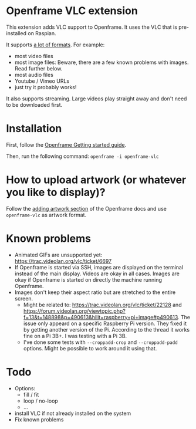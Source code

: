 
# Openframe VLC extension

This extension adds VLC support to Openframe. It uses the VLC that is pre-installed on Raspian. 

It supports [a lot of formats](https://wiki.videolan.org/VLC_Features_Formats/). For example:
- most video files
- most image files: Beware, there are a few known problems with images. Read further below.
- most audio files
- Youtube / Vimeo URLs
- just try it probably works!

It also supports streaming. Large videos play straight away and don't need to be downloaded first.

# Installation

First, follow the [Openframe Getting started guide](https://docs.openframe.io/#getting-started).

Then, run the following command: `openframe -i openframe-vlc`

# How to upload artwork (or whatever you like to display)?

Follow the [adding artwork section](https://docs.openframe.io/#adding-artwork) of the Openframe docs and use `openframe-vlc` as artwork format.

# Known problems

- Animated GIFs are unsupported yet: https://trac.videolan.org/vlc/ticket/6697
- If Openframe is started via SSH, images are displayed on the terminal instead of the main display. Videos are okay in all cases. Images are okay if Openframe is started on directly the machine running Openframe.
- Images don't keep their aspect ratio but are stretched to the entire screen.
  - Might be related to: https://trac.videolan.org/vlc/ticket/22128 and https://forum.videolan.org/viewtopic.php?f=13&t=148898&p=490613&hilit=raspberry+pi+image#p490613. The issue only appeard on a specific Raspberry Pi version. They fixed it by getting another version of the Pi. According to the thread it works fine on a Pi 3B+. I was testing with a Pi 3B.
  - I've done some tests with `--croppadd-crop` and `--croppadd-padd` options. Might be possible to work around it using that.

# Todo

- Options:
  - fill / fit
  - loop / no-loop
  - …
- install VLC if not already installed on the system
- Fix known problems 